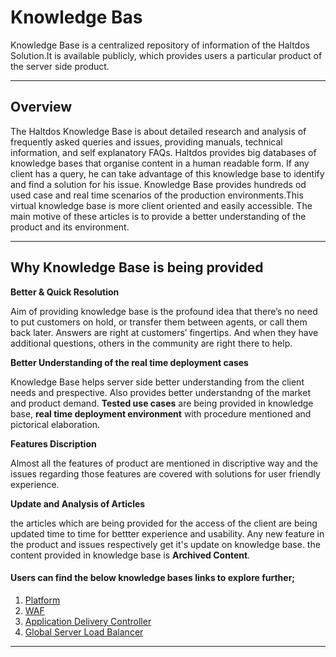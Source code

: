 # Knowledge Bas

 Knowledge Base is a centralized repository of information of the Haltdos Solution.It is available publicly, which provides users  a particular product of the server side product.

----

## Overview

The Haltdos Knowledge Base is about detailed research and analysis of frequently asked queries and issues, providing manuals, technical information, and self explanatory FAQs. Haltdos provides big databases of knowledge bases that organise content in a human readable form. If any client has a query, he can take advantage of this knowledge base to identify and find a solution for his issue. Knowledge Base provides hundreds od used case and real time scenarios of the production environments.This virtual knowledge base is more client oriented and easily accessible. The main motive of these articles is to provide a better understanding of the product and its environment.

---

## Why Knowledge Base is being provided

**Better & Quick Resolution**

Aim of providing knowledge base is the profound idea that there’s no need to put customers on hold, or transfer them between agents, or call them back later.  Answers are right at customers’ fingertips. And when they have additional questions, others in the community are right there to help.

**Better Understanding of the real time deployment cases**

Knowledge Base helps server side better understanding from the client needs and prespective. Also provides better understandng of the market and product demand. **Tested use cases** are being provided in knowledge base, **real time deployment environment** with procedure mentioned and pictorical elaboration.

**Features Discription**

Almost all the features of product are mentioned in discriptive way and the issues regarding those features are covered with solutions for user friendly experience.

**Update and Analysis of Articles**

the articles which are being provided for the access of the client are being updated time to time for bettter experience and usability. Any new feature in the product and issues respectively get it's update on knowledge base. the content provided in knowledge base is **Archived Content**.


#### Users can find the below knowledge bases links to explore further;

1. [Platform](kb/platform/platform.md)
2. [WAF](kb/waf/waf.md)
3. [Application Delivery Controller](kb/adc/adc.md)
3. [Global Server Load Balancer](kb/gslb/gslb.md)

----  